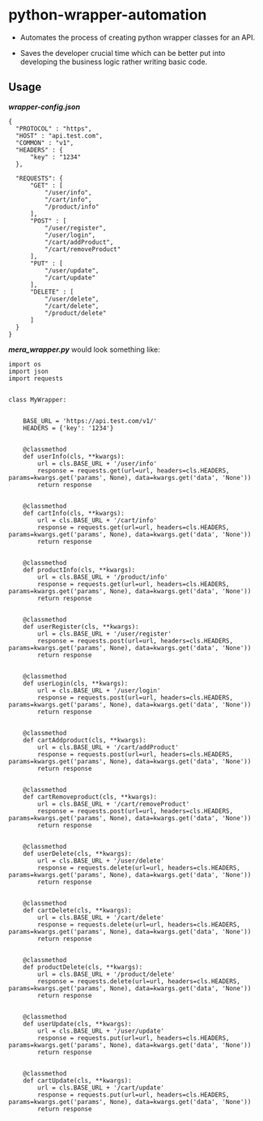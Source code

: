 # python-wrapper-automation

- Automates the process of creating python wrapper classes for an API.

- Saves the developer crucial time which can be better put into developing the business logic rather writing basic code.

## Usage

***wrapper-config.json*** 

    {	
	  "PROTOCOL" : "https",
	  "HOST" : "api.test.com",
	  "COMMON" : "v1",
	  "HEADERS" : {
		  "key" : "1234"
	  },

	  "REQUESTS": {
		  "GET" : [
			  "/user/info",
			  "/cart/info",
			  "/product/info"
		  ],
		  "POST" : [
			  "/user/register",
			  "/user/login",
			  "/cart/addProduct",
			  "/cart/removeProduct"
		  ],
		  "PUT" : [
			  "/user/update",
			  "/cart/update"
		  ],
		  "DELETE" : [
			  "/user/delete",
			  "/cart/delete",
			  "/product/delete"
		  ]
	  }
    }
***mera_wrapper.py*** would look something like:

    import os
    import json
    import requests


    class MyWrapper:


        BASE_URL = 'https://api.test.com/v1/'
        HEADERS = {'key': '1234'}


        @classmethod
        def userInfo(cls, **kwargs):
            url = cls.BASE_URL + '/user/info'
            response = requests.get(url=url, headers=cls.HEADERS, params=kwargs.get('params', None), data=kwargs.get('data', 'None'))
            return response


        @classmethod
        def cartInfo(cls, **kwargs):
            url = cls.BASE_URL + '/cart/info'
            response = requests.get(url=url, headers=cls.HEADERS, params=kwargs.get('params', None), data=kwargs.get('data', 'None'))
            return response


        @classmethod
        def productInfo(cls, **kwargs):
            url = cls.BASE_URL + '/product/info'
            response = requests.get(url=url, headers=cls.HEADERS, params=kwargs.get('params', None), data=kwargs.get('data', 'None'))
            return response


        @classmethod
        def userRegister(cls, **kwargs):
            url = cls.BASE_URL + '/user/register'
            response = requests.post(url=url, headers=cls.HEADERS, params=kwargs.get('params', None), data=kwargs.get('data', 'None'))
            return response


        @classmethod
        def userLogin(cls, **kwargs):
            url = cls.BASE_URL + '/user/login'
            response = requests.post(url=url, headers=cls.HEADERS, params=kwargs.get('params', None), data=kwargs.get('data', 'None'))
            return response


        @classmethod
        def cartAddproduct(cls, **kwargs):
            url = cls.BASE_URL + '/cart/addProduct'
            response = requests.post(url=url, headers=cls.HEADERS, params=kwargs.get('params', None), data=kwargs.get('data', 'None'))
            return response


        @classmethod
        def cartRemoveproduct(cls, **kwargs):
            url = cls.BASE_URL + '/cart/removeProduct'
            response = requests.post(url=url, headers=cls.HEADERS, params=kwargs.get('params', None), data=kwargs.get('data', 'None'))
            return response


        @classmethod
        def userDelete(cls, **kwargs):
            url = cls.BASE_URL + '/user/delete'
            response = requests.delete(url=url, headers=cls.HEADERS, params=kwargs.get('params', None), data=kwargs.get('data', 'None'))
            return response


        @classmethod
        def cartDelete(cls, **kwargs):
            url = cls.BASE_URL + '/cart/delete'
            response = requests.delete(url=url, headers=cls.HEADERS, params=kwargs.get('params', None), data=kwargs.get('data', 'None'))
            return response


        @classmethod
        def productDelete(cls, **kwargs):
            url = cls.BASE_URL + '/product/delete'
            response = requests.delete(url=url, headers=cls.HEADERS, params=kwargs.get('params', None), data=kwargs.get('data', 'None'))
            return response


        @classmethod
        def userUpdate(cls, **kwargs):
            url = cls.BASE_URL + '/user/update'
            response = requests.put(url=url, headers=cls.HEADERS, params=kwargs.get('params', None), data=kwargs.get('data', 'None'))
            return response


        @classmethod
        def cartUpdate(cls, **kwargs):
            url = cls.BASE_URL + '/cart/update'
            response = requests.put(url=url, headers=cls.HEADERS, params=kwargs.get('params', None), data=kwargs.get('data', 'None'))
            return response
